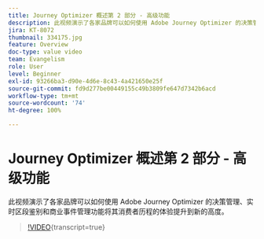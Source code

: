 ```yaml
---
title: Journey Optimizer 概述第 2 部分 - 高级功能
description: 此视频演示了各家品牌可以如何使用 Adobe Journey Optimizer 的决策管理、实时区段鉴别和商业事件管理功能将其消费者历程的体验提升到新的高度。
jira: KT-8072
thumbnail: 334175.jpg
feature: Overview
doc-type: value video
team: Evangelism
role: User
level: Beginner
exl-id: 93266ba3-d90e-4d6e-8c43-4a421650e25f
source-git-commit: fd9d277be00449155c49b3809fe647d7342b6acd
workflow-type: tm+mt
source-wordcount: '74'
ht-degree: 100%

---
```


# Journey Optimizer 概述第 2 部分 - 高级功能

此视频演示了各家品牌可以如何使用 Adobe Journey Optimizer 的决策管理、实时区段鉴别和商业事件管理功能将其消费者历程的体验提升到新的高度。

>[!VIDEO](https://video.tv.adobe.com/v/334175?quality=12&learn=on){transcript=true}
